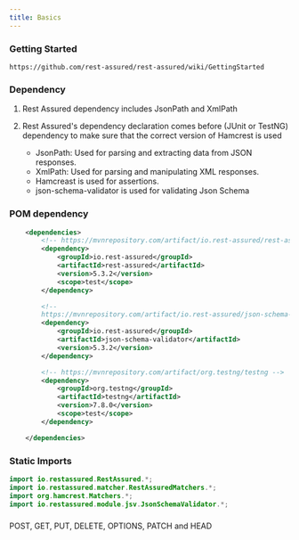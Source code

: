 ```yaml
---
title: Basics
---
```


### Getting Started
```Link
https://github.com/rest-assured/rest-assured/wiki/GettingStarted
```

### Dependency
1. Rest Assured dependency includes JsonPath and XmlPath
2. Rest Assured's dependency declaration comes before (JUnit or TestNG) dependency to make sure that the correct version of Hamcrest is used 

   - JsonPath: Used for parsing and extracting data from JSON responses.
   - XmlPath: Used for parsing and manipulating XML responses.
   - Hamcreast is used for assertions.
   - json-schema-validator is used for validating Json Schema

### POM dependency
```xml
	<dependencies>
		<!-- https://mvnrepository.com/artifact/io.rest-assured/rest-assured -->
		<dependency>
			<groupId>io.rest-assured</groupId>
			<artifactId>rest-assured</artifactId>
			<version>5.3.2</version>
			<scope>test</scope>
		</dependency>

		<!--
		https://mvnrepository.com/artifact/io.rest-assured/json-schema-validator -->
		<dependency>
			<groupId>io.rest-assured</groupId>
			<artifactId>json-schema-validator</artifactId>
			<version>5.3.2</version>
		</dependency>

		<!-- https://mvnrepository.com/artifact/org.testng/testng -->
		<dependency>
			<groupId>org.testng</groupId>
			<artifactId>testng</artifactId>
			<version>7.8.0</version>
			<scope>test</scope>
		</dependency>

	</dependencies>
```

### Static Imports
```Java
import io.restassured.RestAssured.*;
import io.restassured.matcher.RestAssuredMatchers.*;
import org.hamcrest.Matchers.*;
import io.restassured.module.jsv.JsonSchemaValidator.*;

```

### 
POST, GET, PUT, DELETE, OPTIONS, PATCH and HEAD

<!-- <iframe -->
<!--   src="https://github.com/sunnyRavindra/RestAssuredFramework/blob/main/pom.xml" -->
<!--   width="100%" -->
<!--   height="500" -->
<!--   scrolling="auto" -->
<!--   frameBorder="0" -->
<!--   title="GitHub Page" -->
<!-- ></iframe> -->
